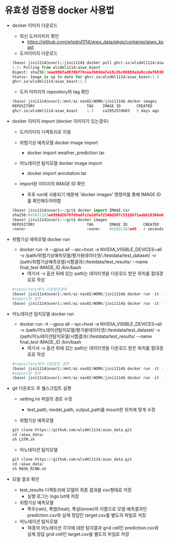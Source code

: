 # 유효성 검증용 docker 사용법

- docker 이미지 다운로드
    - 최신 도커이미지 확인
        - https://github.com/wlsdml1114/aiwx_data/pkgs/container/aiwx_koast
    - 도커이미지 다운로드

    ```python
    (base) jini1114@user1:/jini1114$ docker pull ghcr.io/wlsdml1114/aiwx_koast:1.5
    1.5: Pulling from wlsdml1114/aiwx_koast
    Digest: sha256:3eae99bfad870bf70cea7bb9da7e18c2bc08088a3e9ccdaf6830332ce3fe93e6
    Status: Image is up to date for ghcr.io/wlsdml1114/aiwx_koast:1.5
    ghcr.io/wlsdml1114/aiwx_koast:1.5
    ``` 

    - 도커 이미지의 repository와 tag 확인

    ```python
    (base) jini1114@user1:/mnt/ai-nas02/WORK/jini1114$ docker images
    REPOSITORY                       TAG    IMAGE ID       CREATED         SIZE
    ghcr.io/wlsdml1114/aiwx_koast    1.5    ca205257db03   5 days ago      8.76GB
    ```

- docker 이미지 import (docker 이미지가 있는경우)
    - 도커이미지 디렉토리로 이동

    - 위험기상 예측모델 docker image import
        - docker import weather_prediction.tar
    - 어노테이션 탐지모델 docker image import
        - docker import annotation.tar
    - import된 이미지의 IMAGE ID 확인
        - 추후 run에 사용되기 때문에 'docker images' 명령어를 통해 IMAGE ID를 확인해두어야함
        
    ```python
    (base) jini1114@user1:~/git$ docker import IMAGE.tar
    sha256:0e5831183a4990d2b78fd9adfc2e2dfef234bd507c5316b71aabb18306e6512b
    (base) jini1114@user1:~/git$ docker images
    REPOSITORY                       TAG       IMAGE ID       CREATED         SIZE
    <none>                           <none>    0e5831183a49   4 seconds ago   8.74GB
    ```
        
- 위험기상 예측모델 docker run
    - docker run -it --gpus all --ipc=host -e NVIDIA_VISIBLE_DEVICES=all -v /path/위험기상예측모델/평가용데이터셋/:/testdata/test_dataset/ -v /path/위험기상예측모델/시험결과/:/testdata/test_results/ --name final_test IMAGE_ID  /bin/bash
        - 여기서 -v 옵션 뒤에 있는 path는 데이터셋을 다운로드 받은 위치를 절대경로로 작성
    ```python
    #repository에서 다운받은경우
    (base) jini1114@user1:/mnt/ai-nas02/WORK/jini1114$ docker run -it --gpus all --ipc=host -e NVIDIA_VISIBLE_DEVICES=all -v /mnt/ai-nas02/WORK/jini1114/validation/위험기상예측모델/평가용데이터셋/:/testdata/test_dataset/ -v /mnt/ai-nas02/WORK/jini1114/validation/위험기상예측모델/시험결과/:/testdata/test_results/ --name final_test ghcr.io/wlsdml1114/aiwx_koast:1.5 /bin/bash
    #import한 경우
    (base) jini1114@user1:/mnt/ai-nas02/WORK/jini1114$ docker run -it --gpus all --ipc=host -e NVIDIA_VISIBLE_DEVICES=all -v /mnt/ai-nas02/WORK/jini1114/validation/위험기상예측모델/평가용데이터셋/:/testdata/test_dataset/ -v /mnt/ai-nas02/WORK/jini1114/validation/위험기상예측모델/시험결과/:/testdata/test_results/ --name final_test 0e5831183a49 /bin/bash
    ```
- 어노테이션 탐지모델 docker run
    - docker run -it --gpus all --ipc=host -e NVIDIA_VISIBLE_DEVICES=all -v /path/어노테이션탐지모델/평가용데이터셋/:/testdata/test_dataset/ -v /path/어노테이션탐지모델/시험결과/:/testdata/test_results/ --name final_test IMAGE_ID  /bin/bash
        - 여기서 -v 옵션 뒤에 있는 path는 데이터셋을 다운로드 받은 위치를 절대경로로 작성
    ```python
    #repository에서 다운받은 경우
    (base) jini1114@user1:/mnt/ai-nas02/WORK/jini1114$ docker run -it --gpus all --ipc=host -e NVIDIA_VISIBLE_DEVICES=all -v /mnt/ai-nas02/WORK/jini1114/validation/어노테이션탐지모델/평가용데이터셋/:/testdata/test_dataset/ -v /mnt/ai-nas02/WORK/jini1114/validation/어노테이션탐지모델/시험결과/:/testdata/test_results/ --name final_test ghcr.io/wlsdml1114/aiwx_koast:1.5 /bin/bash
    #import한 경우 
    (base) jini1114@user1:/mnt/ai-nas02/WORK/jini1114$ docker run -it --gpus all --ipc=host -e NVIDIA_VISIBLE_DEVICES=all -v /mnt/ai-nas02/WORK/jini1114/validation/어노테이션탐지모델/평가용데이터셋/:/testdata/test_dataset/ -v /mnt/ai-nas02/WORK/jini1114/validation/어노테이션탐지모델/시험결과/:/testdata/test_results/ --name final_test 0e5831183a49 /bin/bash
    ```

- git 다운로드 후 쉘스크립트 실행
    - setting.ini 파일의 경로 수정
        - test_path, model_path, output_path를 mount한 위치에 맞게 수정

    - 위험기상 예측모델
    
    ```python
    git clone https://github.com/wlsdml1114/aiwx_data.git
    cd /aiwx_data/
    sh LSTM.sh
    ```
    
    - 어노테이션 탐지모델
    
    ```python
    git clone https://github.com/wlsdml1114/aiwx_data.git
    cd /aiwx_data/
    sh MASK_RCNN.sh
    ```

- 모델 결과 확인
    - test_results 디렉토리에 모델의 최종 결과를 csv형태로 저장
        - 실행 로그는 logs.txt에 저장
    - 위험기상 예측모델
        - 폭우(rain), 폭염(heat), 폭설(snow)의 이름으로 모델 예측결과인 prediction.csv와 실제 정답인 target.csv를 별도의 파일로 저장
    - 어노테이션 탐지모델
        - 16종의 어노테이션 각각에 대한 탐지결과 grid cell인 prediction.csv와 실제 정답 grid cell인 target.csv를 별도의 파일로 저장
